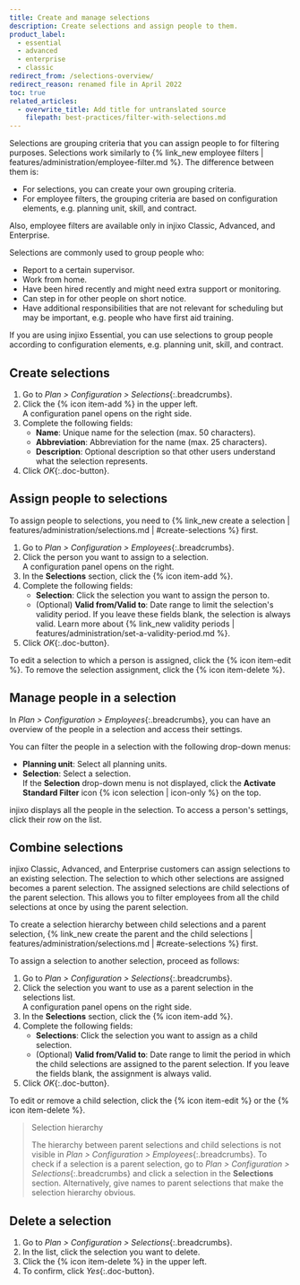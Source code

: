 ```yaml
---
title: Create and manage selections
description: Create selections and assign people to them.
product_label:
  - essential
  - advanced
  - enterprise
  - classic
redirect_from: /selections-overview/
redirect_reason: renamed file in April 2022
toc: true
related_articles:
  - overwrite_title: Add title for untranslated source
    filepath: best-practices/filter-with-selections.md
---
```


Selections are grouping criteria that you can assign people to for filtering purposes. Selections work similarly to {% link_new employee filters | features/administration/employee-filter.md %}. The difference between them is:

- For selections, you can create your own grouping criteria.
- For employee filters, the grouping criteria are based on configuration elements, e.g. planning unit, skill, and contract.

Also, employee filters are available only in injixo Classic, Advanced, and Enterprise.

Selections are commonly used to group people who:

- Report to a certain supervisor.
- Work from home.
- Have been hired recently and might need extra support or monitoring.
- Can step in for other people on short notice.
- Have additional responsibilities that are not relevant for scheduling but may be important, e.g. people who have first aid training.

If you are using injixo Essential, you can use selections to group people according to configuration elements, e.g. planning unit, skill, and contract.

## Create selections

1. Go to _Plan > Configuration > Selections_{:.breadcrumbs}.
2. Click the {% icon item-add %} in the upper left.  
    A configuration panel opens on the right side.
3. Complete the following fields:
    - **Name**: Unique name for the selection (max. 50 characters).
    - **Abbreviation**: Abbreviation for the name (max. 25 characters).
    - **Description**: Optional description so that other users understand what the selection represents.
4. Click _OK_{:.doc-button}.

## Assign people to selections

To assign people to selections, you need to {% link_new create a selection | features/administration/selections.md | #create-selections %} first.

1. Go to _Plan > Configuration > Employees_{:.breadcrumbs}.
2. Click the person you want to assign to a selection.  
   A configuration panel opens on the right.
3. In the **Selections** section, click the {% icon item-add %}.
4. Complete the following fields:  
   - **Selection**: Click the selection you want to assign the person to.
   - (Optional) **Valid from/Valid to**: Date range to limit the selection's validity period. If you leave these fields blank, the selection is always valid. Learn more about {% link_new validity periods | features/administration/set-a-validity-period.md %}.
5. Click _OK_{:.doc-button}.

To edit a selection to which a person is assigned, click the {% icon item-edit %}. To remove the selection assignment, click the {% icon item-delete %}.

## Manage people in a selection

In _Plan > Configuration > Employees_{:.breadcrumbs}, you can have an overview of the people in a selection and access their settings.

You can filter the people in a selection with the following drop-down menus:

- **Planning unit**: Select all planning units.
- **Selection**: Select a selection.  
   If the **Selection** drop-down menu is not displayed, click the **Activate Standard Filter** icon {% icon selection | icon-only %} on the top.

injixo displays all the people in the selection. To access a person's settings, click their row on the list.

## Combine selections

injixo Classic, Advanced, and Enterprise customers can assign selections to an existing selection. The selection to which other selections are assigned becomes a parent selection. The assigned selections are child selections of the parent selection. This allows you to filter employees from all the child selections at once by using the parent selection.

To create a selection hierarchy between child selections and a parent selection, {% link_new create the parent and the child selections | features/administration/selections.md | #create-selections %} first.

To assign a selection to another selection, proceed as follows:

1. Go to _Plan > Configuration > Selections_{:.breadcrumbs}.
2. Click the selection you want to use as a parent selection in the selections list.  
   A configuration panel opens on the right side.
3. In the **Selections** section, click the {% icon item-add %}.
4. Complete the following fields:  
   - **Selections**: Click the selection you want to assign as a child selection.
   - (Optional) **Valid from/Valid to**: Date range to limit the period in which the child selections are assigned to the parent selection. If you leave the fields blank, the assignment is always valid.
5. Click _OK_{:.doc-button}.

To edit or remove a child selection, click the {% icon item-edit %} or the {% icon item-delete %}.

> Selection hierarchy
>
> The hierarchy between parent selections and child selections is not visible in _Plan > Configuration > Employees_{:.breadcrumbs}. To check if a selection is a parent selection, go to _Plan > Configuration > Selections_{:.breadcrumbs} and click a selection in the **Selections** section. Alternatively, give names to parent selections that make the selection hierarchy obvious.

## Delete a selection

1. Go to _Plan > Configuration > Selections_{:.breadcrumbs}.
2. In the list, click the selection you want to delete.
3. Click the {% icon item-delete %} in the upper left.
4. To confirm, click _Yes_{:.doc-button}.

